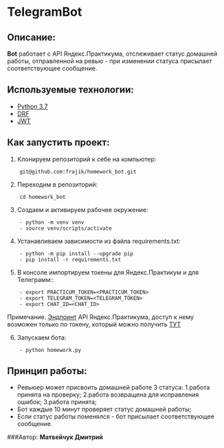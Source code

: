 # TelegramBot 

## Описание:
 **Bot** работает с API Яндекс.Практикума, отслеживает статус домашней работы, отправленной на ревью - при изменении статуса присылает соответствующее сообщение.

## Используемые технологии:
- [Python 3.7](https://www.python.org/)
- [DRF](https://www.django-rest-framework.org/)
- [JWT](https://django-rest-framework-simplejwt.readthedocs.io/en/latest/)


## Как запустить проект:
1. Клонируем репозиторий к себе на компьютер:
```
    git@github.com:frajik/homework_bot.git
```

2. Переходим в репозиторий:
```
    cd homework_bot
```

3. Создаем и активируем рабочее окружение:
```
    - python -m venv venv
    - source venv/scripts/activate
```

4. Устанавливаем зависимости из файла requirements.txt:
```
    - python -m pip install --upgrade pip
    - pip install -r requirements.txt
```

5. В консоле импортируем токены для Яндекс.Практикум и для Телеграмм::
```
    - export PRACTICUM_TOKEN=<PRACTICUM_TOKEN>
    - export TELEGRAM_TOKEN=<TELEGRAM_TOKEN>
    - export CHAT_ID=<CHAT_ID>
```
Примечание. [Эндпоинт](https://practicum.yandex.ru/api/user_api/homework_statuses/) API Яндекс.Практикума, доступ к нему возможен только по токену, который можно получить [ТУТ](https://oauth.yandex.ru/authorize?response_type=token&client_id=1d0b9dd4d652455a9eb710d450ff456a)

6. Запускаем бота:
```
    - python homework.py
```
## Принцип работы:
- Ревьюер может присвоить домашней работе 3 статуса:
  1.работа принята на проверку;
  2.работа возвращена для исправления ошибок;
  3.работа принята;
- Бот каждые 10 минут проверяет статус домашней работы;
- Если статус работы поменялся - бот присылает соответствующее сообщение.

###Автор: 
**Матвейчук Дмитрий**

